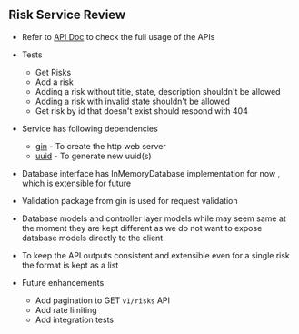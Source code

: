 ## Risk Service Review
- Refer to [API Doc](API-Doc.md) to check the full usage of the APIs

- Tests
  - Get Risks
  - Add a risk
  - Adding a risk without title, state, description shouldn't be allowed
  - Adding a risk with invalid state shouldn't be allowed
  - Get risk by id that doesn't exist should respond with 404
  
- Service has following dependencies
  - [gin](https://github.com/gin-gonic/gin) - To create the http web server
  - [uuid](https://github.com/google/uuid) - To generate new uuid(s)

- Database interface has InMemoryDatabase implementation for now , which is extensible for future

- Validation package from gin is used for request validation

- Database models and controller layer models while may seem same at the moment they are kept different
  as we do not want to expose database models directly to the client

- To keep the API outputs consistent and extensible even for a single risk
  the format is kept as a list

- Future enhancements
  - Add pagination to GET `v1/risks` API
  - Add rate limiting
  - Add integration tests